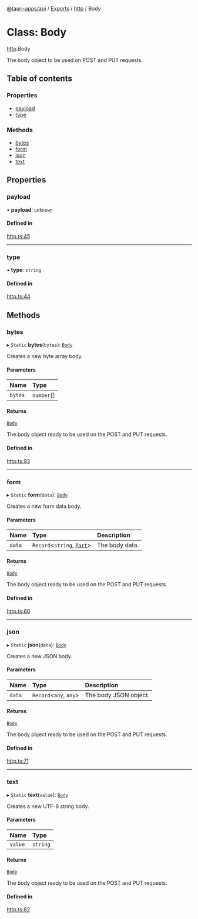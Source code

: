 [@tauri-apps/api](../README.md) / [Exports](../modules.md) / [http](../modules/http.md) / Body

# Class: Body

[http](../modules/http.md).Body

The body object to be used on POST and PUT requests.

## Table of contents

### Properties

- [payload](http.Body.md#payload)
- [type](http.Body.md#type)

### Methods

- [bytes](http.Body.md#bytes)
- [form](http.Body.md#form)
- [json](http.Body.md#json)
- [text](http.Body.md#text)

## Properties

### payload

• **payload**: `unknown`

#### Defined in

[http.ts:45](https://github.com/ksnyde/tauri/blob/3a04c036/tooling/api/src/http.ts#L45)

___

### type

• **type**: `string`

#### Defined in

[http.ts:44](https://github.com/ksnyde/tauri/blob/3a04c036/tooling/api/src/http.ts#L44)

## Methods

### bytes

▸ `Static` **bytes**(`bytes`): [`Body`](http.Body.md)

Creates a new byte array body.

#### Parameters

| Name | Type |
| :------ | :------ |
| `bytes` | `number`[] |

#### Returns

[`Body`](http.Body.md)

The body object ready to be used on the POST and PUT requests.

#### Defined in

[http.ts:93](https://github.com/ksnyde/tauri/blob/3a04c036/tooling/api/src/http.ts#L93)

___

### form

▸ `Static` **form**(`data`): [`Body`](http.Body.md)

Creates a new form data body.

#### Parameters

| Name | Type | Description |
| :------ | :------ | :------ |
| `data` | `Record`<`string`, [`Part`](../modules/http.md#part)\> | The body data. |

#### Returns

[`Body`](http.Body.md)

The body object ready to be used on the POST and PUT requests.

#### Defined in

[http.ts:60](https://github.com/ksnyde/tauri/blob/3a04c036/tooling/api/src/http.ts#L60)

___

### json

▸ `Static` **json**(`data`): [`Body`](http.Body.md)

Creates a new JSON body.

#### Parameters

| Name | Type | Description |
| :------ | :------ | :------ |
| `data` | `Record`<`any`, `any`\> | The body JSON object. |

#### Returns

[`Body`](http.Body.md)

The body object ready to be used on the POST and PUT requests.

#### Defined in

[http.ts:71](https://github.com/ksnyde/tauri/blob/3a04c036/tooling/api/src/http.ts#L71)

___

### text

▸ `Static` **text**(`value`): [`Body`](http.Body.md)

Creates a new UTF-8 string body.

#### Parameters

| Name | Type |
| :------ | :------ |
| `value` | `string` |

#### Returns

[`Body`](http.Body.md)

The body object ready to be used on the POST and PUT requests.

#### Defined in

[http.ts:82](https://github.com/ksnyde/tauri/blob/3a04c036/tooling/api/src/http.ts#L82)

